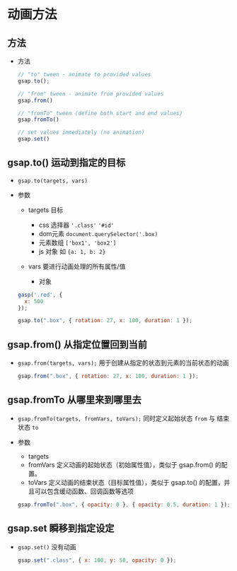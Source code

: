 # 动画方法

## 方法

+ 方法

  ```js
  // "to" tween - animate to provided values
  gsap.to();

  // "from" tween - animate from provided values
  gsap.from()

  // "fromTo" tween (define both start and end values)
  gsap.fromTo()

  // set values immediately (no animation)
  gsap.set()
  ```

## gsap.to() 运动到指定的目标

+ `gsap.to(targets, vars)`

+ 参数

  + targets 目标

    + css 选择器 `'.class'` `'#id'`
    + dom元素 `document.querySelector('.box)`
    + 元素数组 `['box1', 'box2']`
    + js 对象 如 `{a: 1, b: 2}`

  + vars 要进行动画处理的所有属性/值

    + 对象

  ```js
  gasp('.red', {
    x: 500
  });

  gsap.to(".box", { rotation: 27, x: 100, duration: 1 });
  ```

## gsap.from() 从指定位置回到当前

+ `gsap.from(targets, vars);` 用于创建从指定的状态到元素的当前状态的动画

  ```js
  gsap.from(".box", { rotation: 27, x: 100, duration: 1 });
  ```

## gsap.fromTo 从哪里来到哪里去

+ `gsap.fromTo(targets, fromVars, toVars);` 同时定义起始状态 `from` 与 结束状态 `to`

+ 参数

  + targets
  + fromVars 定义动画的起始状态（初始属性值），类似于 gsap.from() 的配置。
  + toVars 定义动画的结束状态（目标属性值），类似于 gsap.to() 的配置，并且可以包含缓动函数、回调函数等选项

  ```js
  gsap.fromTo(".box", { opacity: 0 }, { opacity: 0.5, duration: 1 });
  ```

## gsap.set 瞬移到指定设定

+ `gsap.set()` 没有动画

  ```js
  gsap.set(".class", { x: 100, y: 50, opacity: 0 });
  ```
